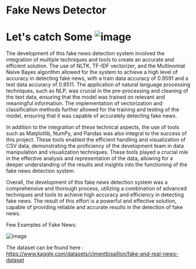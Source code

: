 # Fake News Detector

# Let's catch Some ![image](https://user-images.githubusercontent.com/38975177/217242897-ebf59dea-a9f3-4de5-be29-4b0259af0de4.png)


The development of this fake news detection system involved the integration of multiple techniques and tools to create an accurate and efficient solution. The use of NLTK, TF-IDF vectorizer, and the Multinomial Naive Bayes algorithm allowed for the system to achieve a high level of accuracy in detecting fake news, with a train data accuracy of 0.9591 and a test data accuracy of 0.9511. The application of natural language processing techniques, such as NLP, was crucial in the pre-processing and cleaning of the text data, ensuring that the model was trained on relevant and meaningful information. The implementation of vectorization and classification methods further allowed for the training and testing of the model, ensuring that it was capable of accurately detecting fake news.

In addition to the integration of these technical aspects, the use of tools such as Matplotlib, NumPy, and Pandas was also integral to the success of this project. These tools enabled the efficient handling and visualization of CSV data, demonstrating the proficiency of the development team in data manipulation and visualization techniques. These tools played a crucial role in the effective analysis and representation of the data, allowing for a deeper understanding of the results and insights into the functioning of the fake news detection system.

Overall, the development of this fake news detection system was a comprehensive and thorough process, utilizing a combination of advanced techniques and tools to achieve high accuracy and efficiency in detecting fake news. The result of this effort is a powerful and effective solution, capable of providing reliable and accurate results in the detection of fake news.

Few Examples of Fake News:

![image](https://user-images.githubusercontent.com/38975177/217242790-7be75056-ac45-4ae1-9d7d-4d4eda145161.png)

The dataset can be found here : https://www.kaggle.com/datasets/clmentbisaillon/fake-and-real-news-dataset

